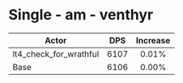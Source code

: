 # Single - am - venthyr
| Actor | DPS | Increase |
|---|:---:|:---:|
|lt4_check_for_wrathful|6107|0.01%|
|Base|6106|0.00%|
